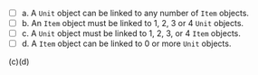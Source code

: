<panel header="{{ icon_Q_A }} Which statement agrees with the  multiplicity shown in this diagram?">

<pic eager src="{{baseUrl}}/uml/classDiagrams/associations/multiplicity/images/unitItem.png" height="100" />
<p/>

- [ ] a. A `Unit` object can be linked to any number of `Item` objects.
- [ ] b. An `Item` object must be linked to 1, 2, 3 or 4 `Unit` objects.
- [ ] c. A `Unit` object must be linked to 1, 2, 3, or 4 `Item` objects.
- [ ] d. A `Item` object can be linked to 0 or more `Unit` objects.

<panel type="seamless" header="{{ icon_A }} Answer" minimized>

(c)(d)

</panel>
</panel>
